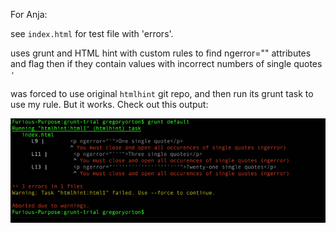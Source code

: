 For Anja:

see ``index.html`` for test file with 'errors'.

uses grunt and HTML hint with custom rules to find ngerror="" attributes and flag then if they contain values with incorrect numbers of single quotes ``'``

was forced to use original ``htmlhint`` git repo, and then run its grunt task to use my rule. But it works. Check out this output:

![grunt task trial with html with errors](grunt-trial-test.png?raw=true "Example of task being run on 'index.html'")
